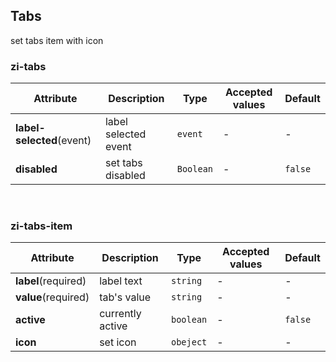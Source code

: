 ## Tabs

<ex-code name="ex-tabs-basic"></ex-code>

<ex-code name="ex-tabs-disabled"></ex-code>

<ex-code name="ex-tabs-icon">

set tabs item with icon

</ex-code>

<ex-footer edit-link="https://github.com/zeit-ui/vue/edit/master/docs/en-us/components/tabs.md">

<h3>zi-tabs</h3>

| Attribute | Description | Type | Accepted values | Default
| ---------- | ---------- | ---- |  -------------- | ------ |
| **label-selected**(event) | label selected event | `event` | - | - |
| **disabled** | set tabs disabled | `Boolean` | - | `false` |

<br/>

<h3>zi-tabs-item</h3>

| Attribute | Description | Type | Accepted values | Default
| ---------- | ---------- | ---- |  -------------- | ------ |
| **label**(required) | label text | `string` | - | - |
| **value**(required) | tab's value | `string` | - | - |
| **active** | currently active | `boolean` | - | `false` |
| **icon** | set icon | `obeject` | - | - |

</ex-footer>


